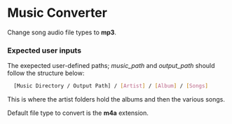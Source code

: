 # Music Converter

Change song audio file types to **mp3**.


### Expected user inputs

The exepected user-defined paths; *music_path* and *output_path* should follow the structure below:

```bash
  [Music Directory / Output Path] / [Artist] / [Album] / [Songs]
```

This is where the artist folders hold the albums and then the various songs.

Default file type to convert is the **m4a** extension.
